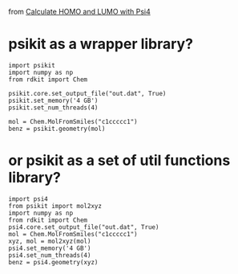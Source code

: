 from [Calculate HOMO and LUMO with Psi4](https://iwatobipen.wordpress.com/2018/08/24/calculate-homo-and-lumo-with-psi4-rdkit-psi4/)

# psikit as a wrapper library?

    import psikit
    import numpy as np
    from rdkit import Chem
    
    psikit.core.set_output_file("out.dat", True)
    psikit.set_memory('4 GB')
    psikit.set_num_threads(4)
    
    mol = Chem.MolFromSmiles("c1ccccc1")
    benz = psikit.geometry(mol)

# or psikit as a set of util functions library?

    import psi4
    from psikit import mol2xyz
    import numpy as np
    from rdkit import Chem
    psi4.core.set_output_file("out.dat", True)
    mol = Chem.MolFromSmiles("c1ccccc1")
    xyz, mol = mol2xyz(mol)
    psi4.set_memory('4 GB')
    psi4.set_num_threads(4)
    benz = psi4.geometry(xyz)